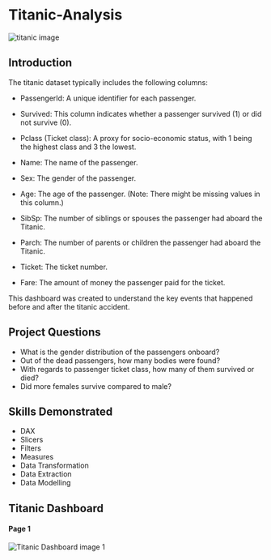 # Titanic-Analysis
![titanic image](https://github.com/Milaabo/Titanic-Analysis/assets/160076767/f5c5ffa6-3887-47f4-a385-1dfac3d4e46b)

## Introduction

The titanic dataset typically includes the following columns:

- PassengerId: A unique identifier for each passenger.

- Survived: This column indicates whether a passenger survived (1) or did not survive (0).

- Pclass (Ticket class): A proxy for socio-economic status, with 1 being the highest class and 3 the lowest.

- Name: The name of the passenger.

- Sex: The gender of the passenger.

- Age: The age of the passenger. (Note: There might be missing values in this column.)

- SibSp: The number of siblings or spouses the passenger had aboard the Titanic.

- Parch: The number of parents or children the passenger had aboard the Titanic.

- Ticket: The ticket number.

- Fare: The amount of money the passenger paid for the ticket.

This dashboard was created to understand the key events that happened before and after the titanic accident.

## Project Questions

- What is the gender distribution of the passengers onboard?
- Out of the dead passengers, how many bodies were found?
- With regards to passenger ticket class, how many of them survived or died?
- Did more females survive compared to male?

## Skills Demonstrated
- DAX
- Slicers
- Filters
- Measures
- Data Transformation
- Data Extraction
- Data Modelling

## Titanic Dashboard
#### Page 1
![Titanic Dashboard image 1](https://github.com/Milaabo/Titanic-Analysis/assets/160076767/5675d20c-24b4-45b9-8629-433964b66baf)







